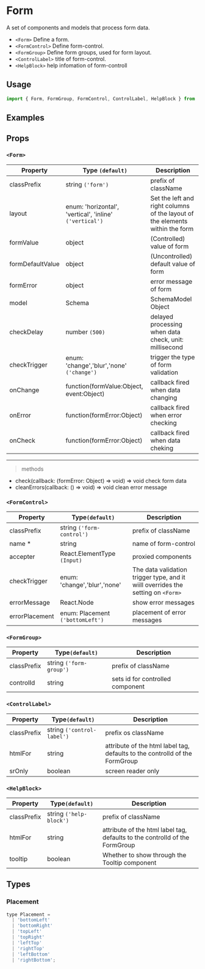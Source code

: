 # Form

A set of components and models that process form data.

* `<Form>` Define a form.
* `<FormControl>` Define form-control.
* `<FormGroup>` Define form groups, used for form layout.
* `<ControlLabel>` title of form-control.
* `<HelpBlock>` help infomation of form-controll

## Usage

```js
import { Form, FormGroup, FormControl, ControlLabel, HelpBlock } from 'rsuite';
```

## Examples

<!--{demo}-->

## Props

### `<Form>`

| Property         | Type `(default)`                                        | Description                                                                  |
| ---------------- | ------------------------------------------------------- | ---------------------------------------------------------------------------- |
| classPrefix      | string `('form')`                                       | prefix of className                                                          |
| layout           | enum: 'horizontal', 'vertical', 'inline' `('vertical')` | Set the left and right columns of the layout of the elements within the form |
| formValue        | object                                                  | (Controlled) value of form                                                   |
| formDefaultValue | object                                                  | (Uncontrolled) default value of form                                         |
| formError        | object                                                  | error message of form                                                        |
| model            | Schema                                                  | SchemaModel Object                                                           |
| checkDelay       | number `(500)`                                          | delayed processing when data check, unit: millisecond                        |
| checkTrigger     | enum: 'change','blur','none' `('change')`               | trigger the type of form validation                                          |
| onChange         | function(formValue:Object, event:Object)                | callback fired when data changing                                            |
| onError          | function(formError:Object)                              | callback fired when error checking                                           |
| onCheck          | function(formError:Object)                              | callback fired when data cheking                                             |

---

> methods

* check(callback: (formError: Object) => void) => void check form data
* cleanErrors(callback: () => void) => void clean error message

### `<FormControl>`

| Property       | Type`(default)`                  | Description                                                                      |
| -------------- | -------------------------------- | -------------------------------------------------------------------------------- |
| classPrefix    | string `('form-control')`        | prefix of className                                                              |
| name \*        | string                           | name of form-control                                                             |
| accepter       | React.ElementType `(Input)`      | proxied components                                                               |
| checkTrigger   | enum: 'change','blur','none'     | The data validation trigger type, and it wiill overrides the setting on `<Form>` |
| errorMessage   | React.Node                       | show error messages                                                              |
| errorPlacement | enum: Placement `('bottomLeft')` | placement of error messages                                                      |

### `<FormGroup>`

| Property    | Type`(default)`         | Description                      |
| ----------- | ----------------------- | -------------------------------- |
| classPrefix | string `('form-group')` | prefix of className              |
| controlId   | string                  | sets id for controlled component |

### `<ControlLabel>`

| Property    | Type`(default)`            | Description                                                                 |
| ----------- | -------------------------- | --------------------------------------------------------------------------- |
| classPrefix | string `('control-label')` | prefix os className                                                         |
| htmlFor     | string                     | attribute of the html label tag, defaults to the controlId of the FormGroup |
| srOnly      | boolean                    | screen reader only                                                          |

### `<HelpBlock>`

| Property    | Type`(default)`         | Description                                                                 |
| ----------- | ----------------------- | --------------------------------------------------------------------------- |
| classPrefix | string `('help-block')` | prefix of className                                                         |
| htmlFor     | string                  | attribute of the html label tag, defaults to the controlId of the FormGroup |
| tooltip     | boolean                 | Whether to show through the Tooltip component                               |

## Types

### Placement

```js
type Placement =
  | 'bottomLeft'
  | 'bottomRight'
  | 'topLeft'
  | 'topRight'
  | 'leftTop'
  | 'rightTop'
  | 'leftBottom'
  | 'rightBottom';
```

